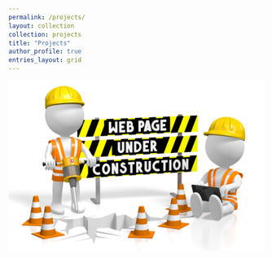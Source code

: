 ```yaml
---
permalink: /projects/
layout: collection
collection: projects
title: "Projects"
author_profile: true
entries_layout: grid
---
```


![](/assets/images/webPageConstruction.jpg)
